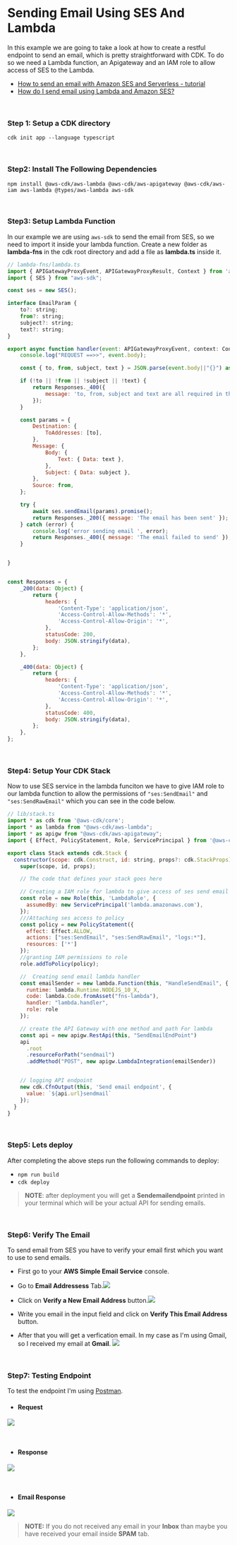 # Sending Email Using SES And Lambda
In this example we are going to take a look at how to create a restful endpoint to send an email, which is pretty straightforward with CDK. To do so we need a Lambda function, an Apigateway and an IAM role to allow access of SES to the Lambda.

- [How to send an email with Amazon SES and Serverless - tutorial
](https://www.youtube.com/watch?v=4o6GCiUX8Xk)
- [How do I send email using Lambda and Amazon SES?](https://aws.amazon.com/premiumsupport/knowledge-center/lambda-send-email-ses/#:~:text=To%20send%20email%20from%20Lambda,to%20execute%20the%20API%20call.)

<br>

### Step 1: Setup a CDK directory
`cdk init app --language typescript`

<br>

### Step2: Install The Following Dependencies
`npm install @aws-cdk/aws-lambda @aws-cdk/aws-apigateway @aws-cdk/aws-iam aws-lambda @types/aws-lambda aws-sdk`

<br>

### Step3: Setup Lambda Function
In our example we are using `aws-sdk` to send the email from SES, so we need to import it inside your lambda function. Create a new folder as **lambda-fns** in the cdk root directory and add a file as **lambda.ts** inside it.

```javascript
// lambda-fns/lambda.ts
import { APIGatewayProxyEvent, APIGatewayProxyResult, Context } from 'aws-lambda';
import { SES } from "aws-sdk";

const ses = new SES();

interface EmailParam {
    to?: string;
    from?: string;
    subject?: string;
    text?: string;
}

export async function handler(event: APIGatewayProxyEvent, context: Context): Promise<APIGatewayProxyResult> {
    console.log("REQUEST ==>>", event.body);

    const { to, from, subject, text } = JSON.parse(event.body||"{}") as EmailParam;

    if (!to || !from || !subject || !text) {
        return Responses._400({
            message: 'to, from, subject and text are all required in the body',
        });
    }

    const params = {
        Destination: {
            ToAddresses: [to],
        },
        Message: {
            Body: {
                Text: { Data: text },
            },
            Subject: { Data: subject },
        },
        Source: from,
    };

    try {
        await ses.sendEmail(params).promise();
        return Responses._200({ message: 'The email has been sent' });
    } catch (error) {
        console.log('error sending email ', error);
        return Responses._400({ message: 'The email failed to send' });
    }


}


const Responses = {
    _200(data: Object) {
        return {
            headers: {
                'Content-Type': 'application/json',
                'Access-Control-Allow-Methods': '*',
                'Access-Control-Allow-Origin': '*',
            },
            statusCode: 200,
            body: JSON.stringify(data),
        };
    },

    _400(data: Object) {
        return {
            headers: {
                'Content-Type': 'application/json',
                'Access-Control-Allow-Methods': '*',
                'Access-Control-Allow-Origin': '*',
            },
            statusCode: 400,
            body: JSON.stringify(data),
        };
    },
};
```

<br>

### Step4: Setup Your CDK Stack
Now to use SES service in the lambda funciton we have to give IAM role to our lambda function to allow the permissions of `"ses:SendEmail"` and ` "ses:SendRawEmail"` which you can see in the code below.

```javascript
// lib/stack.ts
import * as cdk from '@aws-cdk/core';
import * as lambda from "@aws-cdk/aws-lambda";
import * as apigw from "@aws-cdk/aws-apigateway";
import { Effect, PolicyStatement, Role, ServicePrincipal } from '@aws-cdk/aws-iam';

export class Stack extends cdk.Stack {
  constructor(scope: cdk.Construct, id: string, props?: cdk.StackProps) {
    super(scope, id, props);

    // The code that defines your stack goes here

    // Creating a IAM role for lambda to give access of ses send email
    const role = new Role(this, 'LambdaRole', {
      assumedBy: new ServicePrincipal('lambda.amazonaws.com'),
    });
    ///Attaching ses access to policy
    const policy = new PolicyStatement({
      effect: Effect.ALLOW,
      actions: ["ses:SendEmail", "ses:SendRawEmail", "logs:*"],
      resources: ['*']
    });
    //granting IAM permissions to role
    role.addToPolicy(policy);

    //  Creating send email lambda handler
    const emailSender = new lambda.Function(this, "HandleSendEmail", {
      runtime: lambda.Runtime.NODEJS_10_X,
      code: lambda.Code.fromAsset("fns-lambda"),
      handler: "lambda.handler",
      role: role
    });

    // create the API Gateway with one method and path For lambda
    const api = new apigw.RestApi(this, "SendEmailEndPoint")
    api
      .root
      .resourceForPath("sendmail")
      .addMethod("POST", new apigw.LambdaIntegration(emailSender))


    // logging API endpoint
    new cdk.CfnOutput(this, 'Send email endpoint', {
      value: `${api.url}sendmail`
    });
  }
}

```

<br>

### Step5: Lets deploy
After completing the above steps run the following commands to deploy:
- `npm run build`
- `cdk deploy`
> **NOTE**: after deployment you will get a **Sendemailendpoint** printed in your terminal which will be your actual API for sending emails.

<br>

### Step6: Verify The Email
To send email from SES you have to verify your email first which you want to use to send emails. 

- First go to your **AWS Simple Email Service** console.

- Go to **Email Addressess** Tab.![](images/img3.JPG)

- Click on **Verify a New Email Address** button.![](images/img4.JPG)

- Write you email in the input field and click on **Verify This Email Address** button.

- After that you will get a verfication email. In my case as I'm using Gmail, so I received my email at **Gmail**. ![](images/img6.JPG)

<br>

### Step7: Testing Endpoint
To test the endpoint I'm using [Postman](https://www.postman.com/).

- #### Request
![](images/img1.JPG)

<br>

- #### Response 
![](images/img2.JPG)

<br>

- #### Email Response
![](images/img5.JPG)

> **NOTE:** If you do not received any email in your **Inbox** than maybe you have received your email inside **SPAM** tab.

